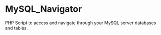 MySQL_Navigator
===============

PHP Script to access and navigate through your MySQL server databases and tables.
